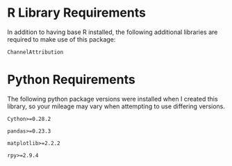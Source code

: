 # R Library Requirements

In addition to having base R installed, the following additional libraries are required to make use of this package:

```
ChannelAttribution
```


# Python Requirements

The following python package versions were installed when I created this library, so your mileage may vary when attempting to use differing versions.

```
Cython>=0.28.2

pandas>=0.23.3

matplotlib>=2.2.2

rpy>=2.9.4
```